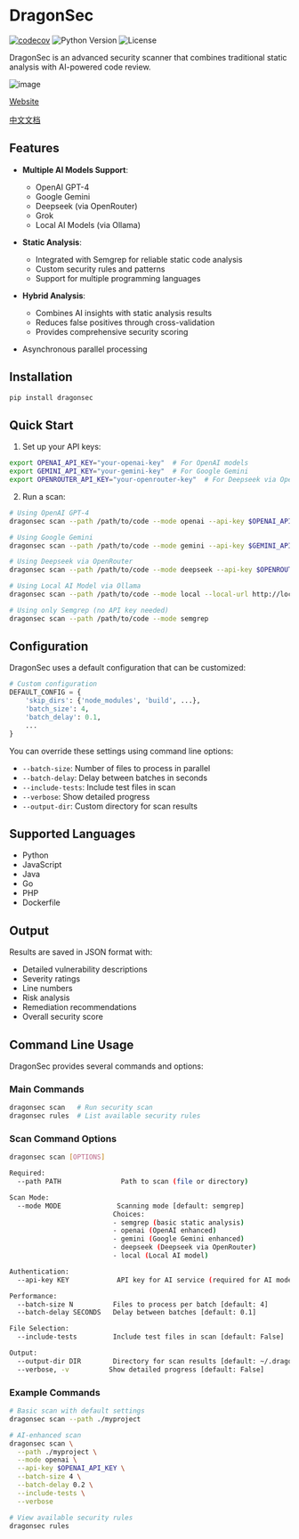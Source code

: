 # DragonSec

<!-- BADGIE TIME -->

[![codecov](https://codecov.io/gh/zjuguxi/dragonsec/branch/main/graph/badge.svg)](https://codecov.io/gh/zjuguxi/dragonsec)
![Python Version](https://img.shields.io/badge/python-3.9%2B-blue)
![License](https://img.shields.io/badge/license-Apache%202-green)

<!-- END BADGIE TIME -->

DragonSec is an advanced security scanner that combines traditional static analysis with AI-powered code review.


![image](https://github.com/user-attachments/assets/1768ed57-fd6a-4728-b63f-265484af5563)

[Website](https://dragonsec.netlify.app/#features)

[中文文档](./README_zh.md)

## Features

- **Multiple AI Models Support**:
  - OpenAI GPT-4
  - Google Gemini
  - Deepseek (via OpenRouter)
  - Grok
  - Local AI Models (via Ollama)

- **Static Analysis**:
  - Integrated with Semgrep for reliable static code analysis
  - Custom security rules and patterns
  - Support for multiple programming languages

- **Hybrid Analysis**:
  - Combines AI insights with static analysis results
  - Reduces false positives through cross-validation
  - Provides comprehensive security scoring

- Asynchronous parallel processing

## Installation

```bash
pip install dragonsec
```
## Quick Start

1. Set up your API keys:
```bash
export OPENAI_API_KEY="your-openai-key"  # For OpenAI models
export GEMINI_API_KEY="your-gemini-key"  # For Google Gemini
export OPENROUTER_API_KEY="your-openrouter-key"  # For Deepseek via OpenRouter
```

2. Run a scan:
```bash
# Using OpenAI GPT-4
dragonsec scan --path /path/to/code --mode openai --api-key $OPENAI_API_KEY

# Using Google Gemini
dragonsec scan --path /path/to/code --mode gemini --api-key $GEMINI_API_KEY

# Using Deepseek via OpenRouter
dragonsec scan --path /path/to/code --mode deepseek --api-key $OPENROUTER_API_KEY

# Using Local AI Model via Ollama
dragonsec scan --path /path/to/code --mode local --local-url http://localhost:11434 --local-model deepseek-r1:32b

# Using only Semgrep (no API key needed)
dragonsec scan --path /path/to/code --mode semgrep
```

## Configuration

DragonSec uses a default configuration that can be customized:

```python
# Custom configuration
DEFAULT_CONFIG = {
    'skip_dirs': {'node_modules', 'build', ...},
    'batch_size': 4,
    'batch_delay': 0.1,
    ...
}
```

You can override these settings using command line options:
- `--batch-size`: Number of files to process in parallel
- `--batch-delay`: Delay between batches in seconds
- `--include-tests`: Include test files in scan
- `--verbose`: Show detailed progress
- `--output-dir`: Custom directory for scan results

## Supported Languages

- Python
- JavaScript
- Java
- Go
- PHP
- Dockerfile

## Output

Results are saved in JSON format with:
- Detailed vulnerability descriptions
- Severity ratings
- Line numbers
- Risk analysis
- Remediation recommendations
- Overall security score

## Command Line Usage

DragonSec provides several commands and options:

### Main Commands

```bash
dragonsec scan   # Run security scan
dragonsec rules  # List available security rules
```

### Scan Command Options

```bash
dragonsec scan [OPTIONS]

Required:
  --path PATH               Path to scan (file or directory)

Scan Mode:
  --mode MODE              Scanning mode [default: semgrep]
                          Choices:
                          - semgrep (basic static analysis)
                          - openai (OpenAI enhanced)
                          - gemini (Google Gemini enhanced)
                          - deepseek (Deepseek via OpenRouter)
                          - local (Local AI model)

Authentication:
  --api-key KEY            API key for AI service (required for AI modes)

Performance:
  --batch-size N          Files to process per batch [default: 4]
  --batch-delay SECONDS   Delay between batches [default: 0.1]

File Selection:
  --include-tests         Include test files in scan [default: False]

Output:
  --output-dir DIR        Directory for scan results [default: ~/.dragonsec/scan_results]
  --verbose, -v          Show detailed progress [default: False]
```

### Example Commands

```bash
# Basic scan with default settings
dragonsec scan --path ./myproject

# AI-enhanced scan
dragonsec scan \
  --path ./myproject \
  --mode openai \
  --api-key $OPENAI_API_KEY \
  --batch-size 4 \
  --batch-delay 0.2 \
  --include-tests \
  --verbose

# View available security rules
dragonsec rules
```
